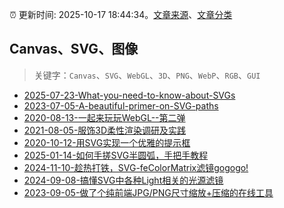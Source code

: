 :alarm_clock: 更新时间: 2025-10-17 18:44:34。[文章来源](/README.md)、[文章分类](/TAGS.md)

## Canvas、SVG、图像


> 关键字：`Canvas`、`SVG`、`WebGL`、`3D`、`PNG`、`WebP`、`RGB`、`GUI`



- [2025-07-23-What-you-need-to-know-about-SVGs](https://frontendfoc.us/issues/702) 
- [2023-07-05-A-beautiful-primer-on-SVG-paths](https://frontendfoc.us/issues/600) 
- [2020-08-13-一起来玩玩WebGL--第二弹](https://fed.taobao.org/blog/taofed/do71ct/ghlebo) 
- [2021-08-05-服饰3D柔性渲染调研及实践](https://fed.taobao.org/blog/taofed/do71ct/fufsgh) 
- [2020-10-12-用SVG实现一个优雅的提示框](https://fed.taobao.org/blog/taofed/do71ct/ghpnlx) 
- [2025-01-14-如何手搓SVG半圆弧，手把手教程](https://www.zhangxinxu.com/wordpress/2025/01/svg-arc-path-circle/) 
- [2024-11-10-趁热打铁，SVG-feColorMatrix滤镜gogogo!](https://www.zhangxinxu.com/wordpress/2024/11/svg-fecolormatrix-filter/) 
- [2024-09-08-搞懂SVG中各种Light相关的光源滤镜](https://www.zhangxinxu.com/wordpress/2024/09/svg-fedistantlight-fepointlight-fespotlight/) 
- [2023-09-05-做了个纯前端JPG/PNG尺寸缩放+压缩的在线工具](https://www.zhangxinxu.com/wordpress/2023/09/js-jpg-png-compress-tinyimg-mini/) 
